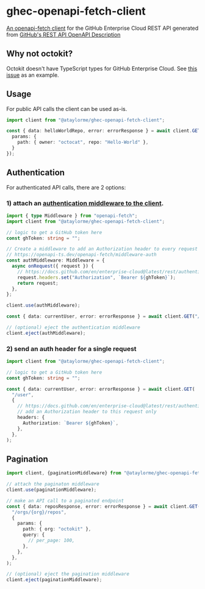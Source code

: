 # ghec-openapi-fetch-client

[An openapi-fetch client](https://openapi-ts.dev/openapi-fetch) for the GitHub
Enterprise Cloud REST API generated from
[GitHub's REST API OpenAPI Description](https://github.com/github/rest-api-description/)

## Why not octokit?

Octokit doesn't have TypeScript types for GitHub Enterprise Cloud. See [this issue](https://github.com/octokit/types.ts/issues/522) as an example.

## Usage
For public API calls the client can be used as-is.

```ts
import client from "@ataylorme/ghec-openapi-fetch-client";

const { data: helloWorldRepo, error: errorResponse } = await client.GET("/repos/{owner}/{repo}", {
  params: {
    path: { owner: "octocat", repo: "Hello-World" },
  }
});
```


## Authentication

For authenticated API calls, there are 2 options:

### 1) attach an [authentication middleware to the client](https://openapi-ts.dev/openapi-fetch/middleware-auth#basic-auth).

```ts
import { type Middleware } from "openapi-fetch";
import client from "@ataylorme/ghec-openapi-fetch-client";

// logic to get a GitHub token here
const ghToken: string = "";

// Create a middleware to add an Authorization header to every request
// https://openapi-ts.dev/openapi-fetch/middleware-auth
const authMiddleware: Middleware = {
  async onRequest({ request }) {
    // https://docs.github.com/en/enterprise-cloud@latest/rest/authentication/authenticating-to-the-rest-api?apiVersion=2022-11-28
    request.headers.set("Authorization", `Bearer ${ghToken}`);
    return request;
  },
};

client.use(authMiddleware);

const { data: currentUser, error: errorResponse } = await client.GET("/user");

// (optional) eject the authentication middleware
client.eject(authMiddleware);
```

### 2) send an auth header for a single request

```ts
import client from "@ataylorme/ghec-openapi-fetch-client";

// logic to get a GitHub token here
const ghToken: string = "";

const { data: currentUser, error: errorResponse } = await client.GET(
  "/user",
  {
    // https://docs.github.com/en/enterprise-cloud@latest/rest/authentication/authenticating-to-the-rest-api?apiVersion=2022-11-28
    // add an Authorization header to this request only
    headers: {
      Authorization: `Bearer ${ghToken}`,
    },
  },
);
```

## Pagination

```ts
import client, {paginationMiddleware} from "@ataylorme/ghec-openapi-fetch-client";

// attach the paginaton middleware
client.use(paginationMiddleware);

// make an API call to a paginated endpoint
const { data: reposResponse, error: errorResponse } = await client.GET(
  "/orgs/{org}/repos",
  {
    params: {
      path: { org: "octokit" },
      query: {
        // per_page: 100,
      },
    },
  },
);

// (optional) eject the pagination middleware
client.eject(paginationMiddleware);
```